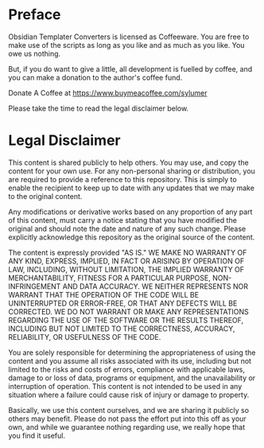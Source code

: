 # Preface

Obsidian Templater Converters is licensed as Coffeeware. You are free to make use of the scripts as long as you like and as much as you like. You owe us nothing.

But, if you do want to give a little, all development is fuelled by coffee, and you can make a donation to the author's coffee fund.

Donate A Coffee at https://www.buymeacoffee.com/sylumer

Please take the time to read the legal disclaimer below.


# Legal Disclaimer

This content is shared publicly to help others. You may use, and copy the content for your own use. For any non-personal sharing or distribution, you are required to provide a reference to this repository. This is simply to enable the recipient to keep up to date with any updates that we may make to the original content.

Any modifications or derivative works based on any proportion of any part of this content, must carry a notice stating that you have modified the original and should note the date and nature of any such change. Please explicitly acknowledge this repository as the original source of the content.

The content is expressly provided "AS IS." WE MAKE NO WARRANTY OF ANY KIND, EXPRESS, IMPLIED, IN FACT OR ARISING BY OPERATION OF LAW, INCLUDING, WITHOUT LIMITATION, THE IMPLIED WARRANTY OF MERCHANTABILITY, FITNESS FOR A PARTICULAR PURPOSE, NON-INFRINGEMENT AND DATA ACCURACY. WE NEITHER REPRESENTS NOR WARRANT THAT THE OPERATION OF THE CODE WILL BE UNINTERRUPTED OR ERROR-FREE, OR THAT ANY DEFECTS WILL BE CORRECTED. WE DO NOT WARRANT OR MAKE ANY REPRESENTATIONS REGARDING THE USE OF THE SOFTWARE OR THE RESULTS THEREOF, INCLUDING BUT NOT LIMITED TO THE CORRECTNESS, ACCURACY, RELIABILITY, OR USEFULNESS OF THE CODE.

You are solely responsible for determining the appropriateness of using the content and you assume all risks associated with its use, including but not limited to the risks and costs of errors, compliance with applicable laws, damage to or loss of data, programs or equipment, and the unavailability or interruption of operation. This content is not intended to be used in any situation where a failure could cause risk of injury or damage to property.

Basically, we use this content ourselves, and we are sharing it publicly so others may benefit. Please do not pass the effort put into this off as your own, and while we guarantee nothing regarding use, we really hope that you find it useful.